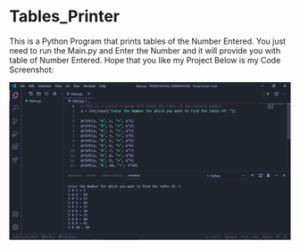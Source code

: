 # Tables_Printer
This is a Python Program that prints tables of the Number Entered. You just need to run the Main.py and Enter the Number and it will provide you with table of Number Entered. Hope that you like my Project Below is my Code Screenshot:

<img src="Code_Screenshot.png"><img>

